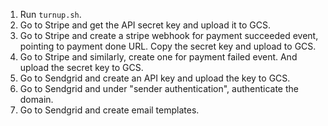 1. Run `turnup.sh`.
1. Go to Stripe and get the API secret key and upload it to GCS.
1. Go to Stripe and create a stripe webhook for payment succeeded event, pointing to payment done URL. Copy the secret key and upload to GCS.
1. Go to Stripe and similarly, create one for payment failed event. And upload the secret key to GCS.
1. Go to Sendgrid and create an API key and upload the key to GCS.
1. Go to Sendgrid and under "sender authentication", authenticate the domain.
1. Go to Sendgrid and create email templates.
